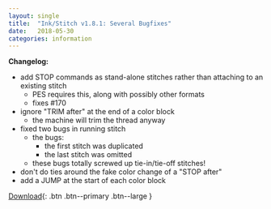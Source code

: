 ```yaml
---
layout: single
title:  "Ink/Stitch v1.8.1: Several Bugfixes"
date:   2018-05-30
categories: information
---
```

**Changelog:**
* add STOP commands as stand-alone stitches rather than attaching to an existing stitch
  * PES requires this, along with possibly other formats
  * fixes #170
* ignore "TRIM after" at the end of a color block
  * the machine will trim the thread anyway
* fixed two bugs in running stitch
  * the bugs:
    * the first stitch was duplicated
    * the last stitch was omitted
  * these bugs totally screwed up tie-in/tie-off stitches!
* don't do ties around the fake color change of a "STOP after"
* add a JUMP at the start of each color block

[Download](https://github.com/lexelby/inkstitch/releases/tag/v1.8.1){: .btn .btn--primary .btn--large }
